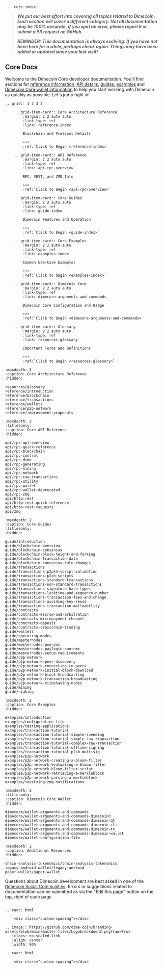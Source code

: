 ```{eval-rst}
.. _core-index:
```

> ***We put our best effort into covering all topics related to Dimecoin. Each section will cover a different category. Not all documentation may be 100% accurate, if you spot an error, please report it or submit a PR request on GitHub.***
>
> ***REMINDER: This documentation is always evolving. If you have not been here for a while, perhaps check again. Things may have been added or updated since your last visit!***

## Core Docs

Welcome to the Dimecoin Core developer documentation. You'll find sections for
[reference information](reference/introduction.md), [API
details](api/rpc-api-overview.md), [guides](guide/introduction.md),
[examples](examples/introduction.md) and [Dimecoin Core wallet
information](dimecore/wallet-arguments-and-commands.md) to help you start
working with Dimecoin as quickly as possible. Let's jump right in!

```{eval-rst}
.. grid:: 1 2 3 3

    .. grid-item-card:: Core Architecture Reference
        :margin: 2 2 auto auto
        :link-type: ref
        :link: reference-index
        
        Blockchain and Protocol Details 
        
        +++
        :ref:`Click to Begin <reference-index>`

    .. grid-item-card:: API Reference
        :margin: 2 2 auto auto
        :link-type: ref
        :link: api-rpc-overview
                
        RPC, REST, and ZMQ Info
        
        +++
        :ref:`Click to Begin <api-rpc-overview>`

    .. grid-item-card:: Core Guides
        :margin: 2 2 auto auto
        :link-type: ref
        :link: guide-index
        
        Dimecoin Features and Operation
        
        +++
        :ref:`Click to Begin <guide-index>`

    .. grid-item-card:: Core Examples
        :margin: 2 2 auto auto
        :link-type: ref
        :link: examples-index
        
        Common Use-Case Examples
        
        +++
        :ref:`Click to begin <examples-index>`

    .. grid-item-card:: Dimecoin Core
        :margin: 2 2 auto auto
        :link-type: ref
        :link: dimecore-arguments-and-commands
        
        Dimecoin Core Configuration and Usage
        
        +++
        :ref:`Click to Begin <dimecore-arguments-and-commands>`

    .. grid-item-card:: Glossary
        :margin: 2 2 auto auto
        :link-type: ref
        :link: resources-glossary
        
        Important Terms and Definitions
        
        +++
        :ref:`Click to Begin <resources-glossary>`
```

```{toctree}
:maxdepth: 2
:caption: Core Architecture Reference
:hidden:

resources/glossary
reference/introduction
reference/blockchain
reference/transactions
reference/wallets
reference/p2p-network
reference/improvement-proposals
```

```{toctree}
:maxdepth: 2
:titlesonly:
:caption: Core API Reference
:hidden:

api/rpc-api-overview
api/rpc-quick-reference
api/rpc-blockchain
api/rpc-control
api/rpc-dime
api/rpc-generating
api/rpc-mining
api/rpc-network
api/rpc-raw-transactions
api/rpc-utility
api/rpc-wallet
api/rpc-wallet-deprecated
api/rpc-zmq
api/http-rest
api/http-rest-quick-reference
api/http-rest-requests
api/zmq
```

```{toctree}
:maxdepth: 2
:caption: Core Guides
:titlesonly:
:hidden:

guide/introduction
guide/blockchain-overview
guide/blockchain-consensus
guide/blockchain-block-height-and-forking
guide/blockchain-transaction-data
guide/blockchain-consensus-rule-changes
guide/transactions
guide/transactions-p2pkh-script-validation
guide/transactions-p2sh-scripts
guide/transactions-standard-transactions
guide/transactions-non-standard-transactions
guide/transactions-signature-hash-types
guide/transactions-locktime-and-sequence-number
guide/transactions-transaction-fees-and-change
guide/transactions-avoiding-key-reuse
guide/transactions-transaction-malleability
guide/contracts
guide/contracts-escrow-and-arbitration
guide/contracts-micropayment-channel
guide/contracts-deposit
guide/contracts-crosschain-trading
guide/wallets
guide/operating-modes
guide/masternodes
guide/masternodes-pow-pos
guide/masternodes-paylogic-quorums
guide/masternodes-setup-requirements
guide/p2p-network
guide/p2p-network-peer-discovery
guide/p2p-network-connecting-to-peers
guide/p2p-network-initial-block-download
guide/p2p-network-block-broadcasting
guide/p2p-network-transaction-broadcasting
guide/p2p-network-misbehaving-nodes
guide/mining
guide/staking
```

```{toctree}
:maxdepth: 2
:caption: Core Examples
:hidden:

examples/introduction
examples/configuration-file
examples/testing-applications
examples/transaction-tutorial
examples/transaction-tutorial-simple-spending
examples/transaction-tutorial-simple-raw-transaction
examples/transaction-tutorial-complex-raw-transaction
examples/transaction-tutorial-offline-signing
examples/transaction-tutorial-p2sh-multisig
examples/p2p-network
examples/p2p-network-creating-a-bloom-filter
examples/p2p-network-evaluating-a-bloom-filter
examples/p2p-network-bloom-filter-script
examples/p2p-network-retrieving-a-merkleblock
examples/p2p-network-parsing-a-merkleblock
examples/receiving-zmq-notifications
```

```{toctree}
:maxdepth: 2
:titlesonly: 
:caption: Dimecoin Core Wallet
:hidden:

dimecore/wallet-arguments-and-commands
dimecore/wallet-arguments-and-commands-dimecoind
dimecore/wallet-arguments-and-commands-dimecoin-qt
dimecore/wallet-arguments-and-commands-dimecoin-cli
dimecore/wallet-arguments-and-commands-dimecoin-tx
dimecore/wallet-arguments-and-commands-dimecoin-wallet
dimecore/wallet-configuration-file
```

```{toctree}
:maxdepth: 2
:caption: Additional Resources
:hidden:

chain-analysis-tokenomics/chain-analysis-tokenomics
legacy-android-wallet/legacy-android
paper-wallet/paper-wallet
```

Questions about Dimecoin development are best asked in one of the [Dimecoin Social
Communities](https://dimecoinnetwork.com/socials). Errors or suggestions related to
documentation can be submitted as via the "Edit this page" button on the top,
right of each page.

```{eval-rst}

.. raw:: html

    <div class="custom-spacing"></div>

.. image:: https://github.com/dime-coin/branding-assets/blob/main/master-files/Logobreakdown2.png?raw=true
   :class: no-scaled-link
   :align: center
   :width: 90%

.. raw:: html

    <div class="custom-spacing"></div>


```
